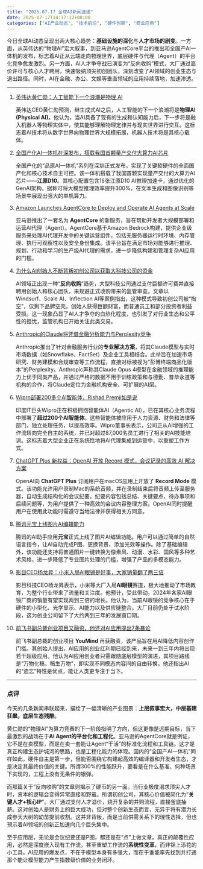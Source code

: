```yaml
---
title: "2025.07.17 全球AI新闻速递"
date: 2025-07-17T14:17:12+08:00
categories: ["AI产业动态", "技术前沿", "硬件创新", "商业应用"]
---
```


今日全球AI动态呈现出两大核心趋势：**基础设施的深化**与**人才市场的剧变**。一方面，从英伟达的“物理AI”宏大叙事，到亚马逊AgentCore平台的推出和全国产AI一体机的发布，标志着AI正从云端走向物理世界，底层硬件与代理（Agent）的平台化竞争愈发激烈。另一方面，AI人才争夺战已演变为“反向收购”模式，大厂通过高价许可与核心人才聘用，快速吸纳顶尖初创团队，深刻改变了AI领域的创业生态与退出路径。同时，AI在金融、办公、文娱等垂直领域的应用持续落地，加速渗透。

---

1.  [英伟达黄仁勋：人工智能下一个浪潮是物理 AI](https://www.ithome.com/0/868/772.htm)

    英伟达CEO黄仁勋预测，继生成式AI之后，人工智能的下一个浪潮将是**物理AI (Physical AI)**。他认为，当AI具备了现有的生成和认知能力后，下一步将是融入机器人等物理实体中，使其能够理解物理定律并与现实世界进行交互。这标志着AI技术将从数字世界向物理世界大规模拓展，机器人技术将是其核心载体。


2.  [全国产化AI一体机在深发布，搭载我国首颗量产交付大算力AI芯片](https://36kr.com/newsflashes/3382571974146312?f=rss)

    全国产化的“品原AI一体机”系列在深圳正式发布，实现了关键软硬件的全面国产化和核心技术自主可控。该一体机搭载了我国首颗实现量产交付的大算力AI芯片——**江原D10**。其核心配置包含16张江原D10 AI推理加速卡，通过优化的GenAI架构，据称可将大模型推理效率提升300%，在文本生成和图像识别等场景中展现出强大的单机算力。


3.  [Amazon Launches AgentCore to Deploy and Operate AI Agents at Scale](https://analyticsindiamag.com/ai-news-updates/amazon-launches-agentcore-to-deploy-and-operate-ai-agents-at-scale/)

    亚马逊推出了一套名为 **AgentCore** 的新服务，旨在帮助开发者大规模部署和运营AI代理（Agent）。AgentCore基于Amazon Bedrock构建，提供企业级服务来处理AI代理开发中的关键运营组件，包括无服务器运行时环境、内存管理、执行可观察性以及安全身份集成。该平台旨在满足市场对能够进行推理、规划、行动和学习的生产级AI代理的需求，进一步降低构建和管理复杂AI应用的门槛。


4.  [为什么AI创始人不断背叛初创公司以获取大科技公司的资金](https://analyticsindiamag.com/ai-features/why-ai-founders-keep-betraying-startups-for-big-tech-money/)

    AI领域正出现一种“**反向收购**”趋势，大型科技公司通过支付巨额许可费并直接聘用创始人和核心团队，来规避正式收购带来的监管审查。文章以Windsurf、Scale AI、Inflection AI等案例指出，这种模式导致初创公司被“掏空”，仅剩下品牌空壳。创始人获得巨额财富，而普通员工和部分投资者利益受损。这一现象凸显了AI人才争夺的白热化程度，也引发了对行业生态和公平性的担忧，监管机构已开始关注此类交易。


5.  [Anthropic的Claude将凭借金融分析能力与Perplexity竞争](https://analyticsindiamag.com/ai-news-updates/anthropics-claude-to-take-on-perplexity-with-finance-analysis-abilities/)

    Anthropic推出了针对金融服务行业的**专业解决方案**，将其Claude模型与实时市场数据（如Snowflake、FactSet）及企业工具相结合。此举旨在加速市场研究、财务建模和合规审查等工作流程，直接对标被视为“彭博终端商品化版本”的Perplexity。Anthropic声称其Claude Opus 4模型在金融领域的推理能力上优于同类产品，并通过严格的数据不用于训练政策和与德勤、普华永道等机构的合作，将Claude定位为金融机构安全、可扩展的AI层。


6.  [Wipro部署200多个AI智能体，Rishad Premji如是说](https://analyticsindiamag.com/ai-news-updates/wipro-deploys-200-ai-agents-across-functions-says-rishad-premji/)

    印度IT巨头Wipro正在积极拥抱智能体AI（Agentic AI），已在其核心业务流程中部署了**超过200个AI智能体**。这些智能体被应用于人力资源、财务和法律等部门，独立处理任务，以提高效率。Wipro董事长表示，公司正从AI增强的工作流转向完全自主的系统，并已对超过87,000名员工进行了相关的AI技能培训。这标志着大型企业正在系统性地将AI代理集成到运营中，以重塑工作方式。


7.  [ChatGPT Plus 新权益：OpenAI 开放 Record 模式，会议记录的高效 AI 解决方案](https://www.ithome.com/0/868/711.htm)

    OpenAI向 **ChatGPT Plus** 订阅用户在macOS应用上开放了 **Record Mode** 模式。该功能允许用户录制Mac的系统音频，并在录制结束后将音频上传至服务器，自动生成结构化的会议纪要。纪要内容包括总结、关键要点、待办事项和后续问题等，为用户提供了一种高效的会议内容整理方案。OpenAI同时提醒用户在使用此功能时需遵守当地法律并获得相关方同意。


8.  [腾讯元宝上线图片AI编辑能力](https://36kr.com/p/3381638990674183?f=rss)

    腾讯的AI助手应用**元宝**正式上线了图片AI编辑功能。用户可以通过简单的自然语言指令，让AI自动完成P图、更换背景、添加光效等操作。除了基础编辑外，该功能还支持将普通图片一键转换为像素风、动漫、水彩、国风等多种艺术风格，进一步降低了专业图片处理的门槛，增强了产品的多模态能力。


9.  [影目CEO杨龙昇：小米入局AI眼镜是好事，大家销量翻了两三倍](https://36kr.com/p/3373278892988419?f=rss)

    影目科技CEO杨龙昇表示，小米等大厂入局**AI眼镜**赛道，极大地推动了市场教育，为整个行业带来了流量和关注度。他预计，受此带动，2024年各家AI眼镜厂商的销量有望实现两到三倍的增长。他认为，当前AI眼镜的竞争核心在于硬件的小型化、光学显示、AI能力以及供应链整合。大厂目前仍处于试水阶段，这为创业公司留下了大约两到三年的发展窗口期。


10. [前飞书副总裁创业项目又融资，他还对AI应用提出7条暴论](https://36kr.com/p/3381249732094472?f=rss)

    前飞书副总裁的创业项目 **YouMind** 再获融资，该产品旨在用AI降低内容创作门槛。其创始人提出，AI应用的创业红利期已经到来，未来一到三年内将出现若干超级应用。他认为AI应用创业者只需跟随底层模型的演进，其项目路线是“万物化稿，稿生万物”，即实现不同模态内容间的自由转换。他还指出AI的“遗忘”特性是优点，能让人类更专注于当下。

---

### 点评

今天的几条新闻串联起来，描绘了一幅清晰的产业图景：**上层叙事宏大，中层基建狂飙，底层生态残酷**。

黄仁勋的“物理AI”为算力竞赛的下一阶段指明了方向，但这更像是远期目标，当下最激烈的战场在于**AI Agent的平台化和工程化**。亚马逊的AgentCore就是例证，它不是在卖模型，而是在卖一套能让Agent“干活”的标准化流程和工具链。这才是真正构建生态护城河的思路，也是工程化能力的体现。国内的“全国产AI一体机”同样如此，硬件自主是第一步，但能否围绕它构建起高效的编译器和开发者生态，才是决定其最终价值的关键。所谓300%的性能跃升，要看是在什么基准、何种场景下实现的，工程上没有无条件的银弹。

而那篇关于“反向收购”的文章则揭示了硬币的另一面。当行业极度渴求顶尖人才时，资本的逻辑会变得异常直接和野蛮。所谓初创公司，其核心价值被简化为“**关键人才+核心IP**”。大厂通过支付人才溢价，绕开复杂的并购流程，直接釜底抽薪。这对创始人是财务上的巨大成功，但对整个创新生态而言，无异于将有潜力长成参天大树的幼苗提前收割。这并非背叛，而是当前供需关系下的理性选择，但也预示着AI领域的创新正加速向几个巨头集中。

至于应用层，无论是会议纪要还是P图，都还是在“点”上做文章。真正的颠覆性应用，必然是深度嵌入现有工作流，甚至重塑工作流的**系统性变革**，而非锦上添花的小工具。AI应用的爆发点，不在于模型本身有多强大，而在于谁能率先找到并打通那个能让模型能力产生指数级价值的业务闭环。